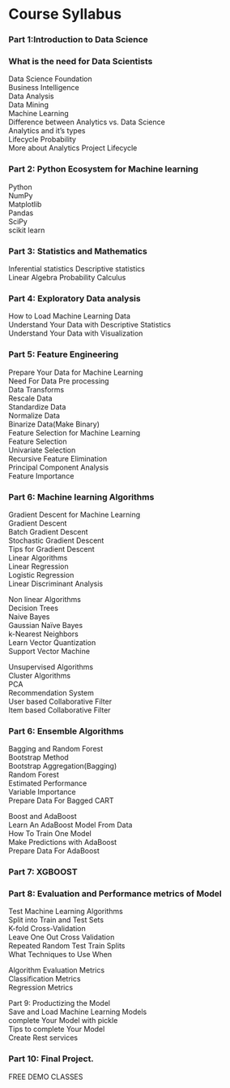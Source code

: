 # Course Syllabus
### Part 1:Introduction to Data Science
### What is the need for Data Scientists
Data Science Foundation  
Business Intelligence  
Data Analysis  
Data Mining  
Machine Learning  
Difference between Analytics vs. Data Science  
Analytics and it’s types  
Lifecycle Probability  
More about Analytics Project Lifecycle  

### Part 2: Python Ecosystem for Machine learning
Python  
NumPy  
Matplotlib  
Pandas  
SciPy  
scikit learn  

### Part 3: Statistics and Mathematics
Inferential statistics Descriptive statistics  
Linear Algebra Probability Calculus

### Part 4: Exploratory Data analysis 
How to Load Machine Learning Data  
Understand Your Data with Descriptive Statistics  
Understand Your Data with Visualization  

### Part 5: Feature Engineering 
Prepare Your Data for Machine Learning  
Need For Data Pre processing  
Data Transforms  
Rescale Data  
Standardize Data  
Normalize Data  
Binarize Data(Make Binary)  
Feature Selection for Machine Learning  
Feature Selection  
Univariate Selection  
Recursive Feature Elimination  
Principal Component Analysis  
Feature Importance  

### Part 6: Machine learning Algorithms
Gradient Descent for Machine Learning  
Gradient Descent  
Batch Gradient Descent  
Stochastic Gradient Descent  
Tips for Gradient Descent  
Linear Algorithms  
Linear Regression  
Logistic Regression  
Linear Discriminant Analysis  

Non linear Algorithms  
Decision Trees  
Naive Bayes  
Gaussian Naïve Bayes  
k-Nearest Neighbors  
Learn Vector Quantization  
Support Vector Machine  

Unsupervised Algorithms  
Cluster Algorithms  
PCA  
Recommendation System  
User based Collaborative Filter  
Item based Collaborative Filter  

### Part 6: Ensemble Algorithms
Bagging and Random Forest  
Bootstrap Method  
Bootstrap Aggregation(Bagging)  
Random Forest  
Estimated Performance  
Variable Importance  
Prepare Data For Bagged CART  

Boost and AdaBoost  
Learn An AdaBoost Model From Data  
How To Train One Model  
Make Predictions with AdaBoost  
Prepare Data For AdaBoost  

### Part 7: XGBOOST  

### Part 8: Evaluation and Performance metrics of Model 
Test Machine Learning Algorithms  
Split into Train and Test Sets  
K-fold Cross-Validation  
Leave One Out Cross Validation  
Repeated Random Test Train Splits  
What Techniques to Use When  

Algorithm Evaluation Metrics  
Classification Metrics  
Regression Metrics  

Part 9: Productizing the Model   
Save and Load Machine Learning Models  
complete Your Model with pickle  
Tips to complete Your Model  
Create Rest services  

### Part 10: Final Project.

FREE DEMO CLASSES
